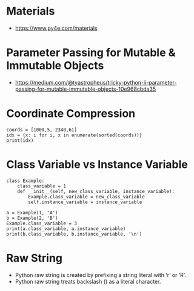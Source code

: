# Materials
- https://www.py4e.com/materials

# Parameter Passing for Mutable & Immutable Objects
- https://medium.com/@tyastropheus/tricky-python-ii-parameter-passing-for-mutable-immutable-objects-10e968cbda35

# Coordinate Compression
    coords = [1000,5,-2340,61]
    idx = {x: i for i, x in enumerate(sorted(coords))}
    print(idx)

# Class Variable vs Instance Variable
    class Example:
        class_variable = 1
        def __init__(self, new_class_variable, instance_variable):
            Example.class_variable = new_class_variable
            self.instance_variable = instance_variable
    
    a = Example(1, 'A')
    b = Example(2, 'B')
    Example.class_variable = 3
    print(a.class_variable, a.instance_variable)
    print(b.class_variable, b.instance_variable, '\n')

# Raw String
- Python raw string is created by prefixing a string literal with ‘r’ or ‘R’.
- Python raw string treats backslash (\) as a literal character. 
